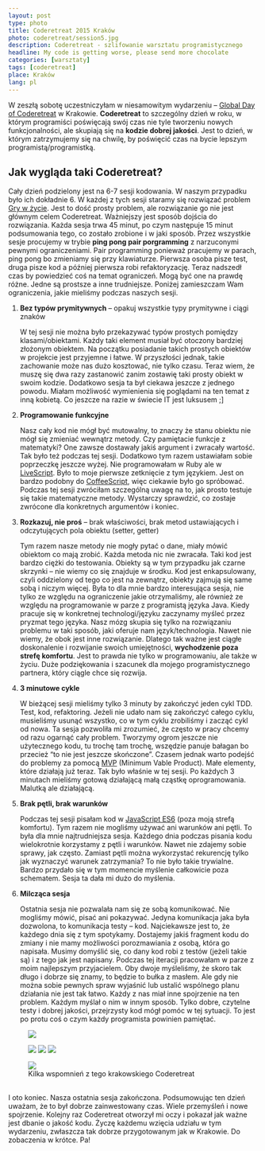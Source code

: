 ```yaml
---
layout: post
type: photo
title: Coderetreat 2015 Kraków
photo: coderetreat/session5.jpg
description: Coderetreat - szlifowanie warsztatu programistycznego
headline: My code is getting worse, please send more chocolate
categories: [warsztaty]
tags: [coderetreat]
place: Kraków
lang: pl
---
```


W zeszłą sobotę uczestniczyłam w niesamowitym wydarzeniu – [Global Day of Coderetreat](https://www.coderetreat.org/) w Krakowie. **Coderetreat** to szczególny dzień w roku, w którym programiści poświęcają swój czas nie tyle tworzeniu nowych funkcjonalności, ale skupiają się na **kodzie dobrej jakości**. Jest to dzień, w którym zatrzymujemy się na chwilę, by poświęcić czas na bycie lepszym programistą/programistką.

## Jak wygląda taki Coderetreat?

Cały dzień podzielony jest na 6-7 sesji kodowania. W naszym przypadku było ich dokładnie 6. W każdej z tych sesji staramy się rozwiązać problem [Gry w życie](https://en.wikipedia.org/wiki/Conway%27s_Game_of_Life). Jest to dość prosty problem, ale rozwiązanie go nie jest głównym celem Coderetreat. Ważniejszy jest sposób dojścia do rozwiązania. Każda sesja trwa 45 minut, po czym następuje 15 minut podsumowania tego, co zostało zrobione i w jaki sposób. Przez wszystkie sesje procujemy w trybie **ping pong pair porgramming** z narzuconymi pewnymi ograniczeniami. Pair programming ponieważ pracujemy w parach, ping pong bo zmieniamy się przy klawiaturze. Pierwsza osoba pisze test, druga pisze kod a później pierwsza robi refaktoryzację. Teraz nadszedł czas by powiedzieć coś na temat ograniczeń. Mogą być one na prawdę różne. Jedne są prostsze a inne trudniejsze. Poniżej zamieszczam Wam ograniczenia, jakie mieliśmy podczas naszych sesji.

1. **Bez typów prymitywnych** – opakuj wszystkie typy prymitywne i ciągi znaków

    W tej sesji nie można było przekazywać typów prostych pomiędzy klasami/obiektami. Każdy taki element musiał być otoczony bardziej złożonym obiektem. Na początku posiadanie takich prostych obiektów w projekcie jest przyjemne i łatwe. W przyszłości jednak, takie zachowanie może nas dużo kosztować, nie tylko czasu. Teraz wiem, że muszę się dwa razy zastanowić zanim zostawię taki prosty obiekt w swoim kodzie. Dodatkowo sesja ta był ciekawa jeszcze z jednego powodu. Miałam możliwość wymienienia się poglądami na ten temat z inną kobietą. Co jeszcze na razie w świecie IT jest luksusem ;]

2. **Programowanie funkcyjne**

    Nasz cały kod nie mógł być mutowalny, to znaczy że stanu obiektu nie mógł się zmieniać wewnątrz metody. Czy pamiętacie funkcje z matematyki? One zawsze dostawały jakiś argument i zwracały wartość. Tak było też podczas tej sesji. Dodatkowo tym razem ustawiałam sobie poprzeczkę jeszcze wyżej. Nie programowałam w Ruby ale w [LiveScript](https://livescript.net/). Było to moje pierwsze zetknięcie z tym językiem. Jest on bardzo podobny do [CoffeeScript](https://coffeescript.org/), więc ciekawie było go spróbować. Podczas tej sesji zwróciłam szczególną uwagę na to, jak prosto testuje się takie matematyczne metody. Wystarczy sprawdzić, co zostaje zwrócone dla konkretnych argumentów i koniec.

3. **Rozkazuj, nie proś** – brak właściwości, brak metod ustawiających i odczytujących pola obiektu (setter, getter)

    Tym razem nasze metody nie mogły pytać o dane, miały mówić obiektom co mają zrobić. Każda metoda nic nie zwracała. Taki kod jest bardzo ciężki do testowania. Obiekty są w tym przypadku jak czarne skrzynki – nie wiemy co się znajduje w środku. Kod jest enkapsulowany, czyli oddzielony od tego co jest na zewnątrz, obiekty zajmują się same sobą i niczym więcej. Była to dla mnie bardzo interesująca sesja, nie tylko ze względu na ograniczenie jakie otrzymaliśmy, ale również ze względu na programowanie w parze z programistą języka Java. Kiedy pracuje się w konkretnej technologi/języku zaczynamy myśleć przez pryzmat tego języka. Nasz mózg skupia się tylko na rozwiązaniu problemu w taki sposób, jaki oferuje nam język/technologia. Nawet nie wiemy, że obok jest inne rozwiązanie. Dlatego tak ważne jest ciągłe doskonalenie i rozwijanie swoich umiejętności, **wychodzenie poza strefę komfortu**. Jest to prawda nie tylko w programowaniu, ale także w życiu. Duże podziękowania i szacunek dla mojego programistycznego partnera, który ciągle chce się rozwija.

4. **3 minutowe cykle**

    W bieżącej sesji mieliśmy tylko 3 minuty by zakończyć jeden cykl TDD. Test, kod, refaktoring. Jeżeli nie udało nam się zakończyć całego cyklu, musieliśmy usunąć wszystko, co w tym cyklu zrobiliśmy i zacząć cykl od nowa. Ta sesja pozwoliła mi zrozumieć, że często w pracy chcemy od razu ogarnąć cały problem. Tworzymy ogrom jeszcze nie użytecznego kodu, tu trochę tam trochę, wszędzie panuje bałagan bo przecież “to nie jest jeszcze skończone”. Czasem jednak warto podejść do problemy za pomocą [MVP](https://en.wikipedia.org/wiki/Minimum_viable_product) (Minimum Vable Product). Małe elementy, które działają już teraz. Tak było właśnie w tej sesji. Po każdych 3 minutach mieliśmy gotową działającą małą cząstkę oprogramowania. Malutką ale działającą.

5. **Brak pętli, brak warunków**

    Podczas tej sesji pisałam kod w [JavaScript ES6](http://es6-features.org/) (poza moją strefą komfortu). Tym razem nie mogliśmy używać ani warunków ani pętli. To była dla mnie najtrudniejsza sesja. Każdego dnia podczas pisania kodu wielokrotnie korzystamy z pętli i warunków. Nawet nie zdajemy sobie sprawy, jak często. Zamiast pętli można wykorzystać rekurencję tylko jak wyznaczyć warunek zatrzymania? To nie było takie trywialne. Bardzo przydało się w tym momencie myślenie całkowicie poza schematem. Sesja ta dała mi dużo do myślenia.

6. **Milcząca sesja**

    Ostatnia sesja nie pozwalała nam się ze sobą komunikować. Nie mogliśmy mówić, pisać ani pokazywać. Jedyna komunikacja jaka była dozwolona, to komunikacja testy – kod. Najciekawsze jest to, że każdego dnia się z tym spotykamy. Dostajemy jakiś fragment kodu do zmiany i nie mamy możliwości porozmawiania z osobą, która go napisała. Musimy domyślić się, co dany kod robi z testów (jeżeli takie są) i z tego jak jest napisany. Podczas tej iteracji pracowałam w parze z moim najlepszym przyjacielem. Oby dwoje myśleliśmy, że skoro tak długo i dobrze się znamy, to będzie to bułka z masłem. Ale gdy nie można sobie pewnych spraw wyjaśnić lub ustalić wspólnego planu działania nie jest tak łatwo. Każdy z nas miał inne spojrzenie na ten problem. Każdym myślał o nim w innym sposób. Tylko dobre, czytelne testy i dobrej jakości, przejrzysty kod mógł pomóc w tej sytuacji. To jest po protu coś o czym każdy programista powinien pamiętać.

<figure>
  <a href="{{ site.baseurl_root }}/images/coderetreat/first-session.jpg"><img src="{{ site.baseurl_root }}/images/coderetreat/first-session.jpg"></a>
</figure>
<figure class="third">
  <a href="{{ site.baseurl_root }}/images/coderetreat/summary.jpg"><img src="{{ site.baseurl_root }}/images/coderetreat/summary.jpg"></a>
  <a href="{{ site.baseurl_root }}/images/coderetreat/summary2.jpg"><img src="{{ site.baseurl_root }}/images/coderetreat/summary2.jpg"></a>
  <a href="{{ site.baseurl_root }}/images/coderetreat/summary3.jpg"><img src="{{ site.baseurl_root }}/images/coderetreat/summary3.jpg"></a>
</figure>
<figure>
  <a href="{{ site.baseurl_root }}/images/coderetreat/session5.jpg"><img src="{{ site.baseurl_root }}/images/coderetreat/session5.jpg"></a>
  <figcaption>Kilka wspomnień z tego krakowskiego Coderetreat</figcaption>
</figure>

<br>
I oto koniec. Nasza ostatnia sesja zakończona. Podsumowując ten dzień uważam, że to był dobrze zainwestowany czas. Wiele przemyśleń i nowe spojrzenie. Kolejny raz Coderetreat otworzył mi oczy i pokazał jak ważne jest dbanie o jakość kodu. Życzę każdemu wzięcia udziału w tym wydarzeniu, zwłaszcza tak dobrze przygotowanym jak w Krakowie. Do zobaczenia w krótce. Pa!

